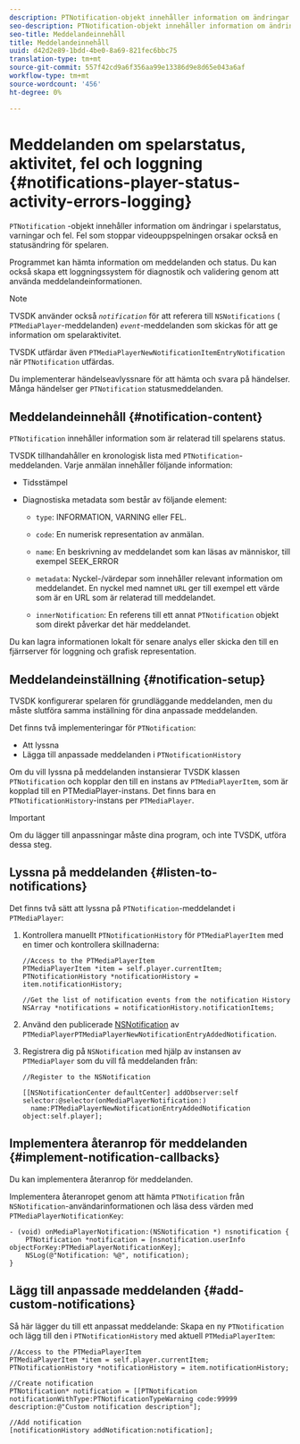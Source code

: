 ```yaml
---
description: PTNotification-objekt innehåller information om ändringar i spelarstatus, varningar och fel. Fel som stoppar videouppspelningen orsakar också en statusändring för spelaren.
seo-description: PTNotification-objekt innehåller information om ändringar i spelarstatus, varningar och fel. Fel som stoppar videouppspelningen orsakar också en statusändring för spelaren.
seo-title: Meddelandeinnehåll
title: Meddelandeinnehåll
uuid: d42d2e89-1bdd-4be0-8a69-821fec6bbc75
translation-type: tm+mt
source-git-commit: 557f42cd9a6f356aa99e13386d9e8d65e043a6af
workflow-type: tm+mt
source-wordcount: '456'
ht-degree: 0%

---
```



# Meddelanden om spelarstatus, aktivitet, fel och loggning {#notifications-player-status-activity-errors-logging}

`PTNotification` -objekt innehåller information om ändringar i spelarstatus, varningar och fel. Fel som stoppar videouppspelningen orsakar också en statusändring för spelaren.

Programmet kan hämta information om meddelanden och status. Du kan också skapa ett loggningssystem för diagnostik och validering genom att använda meddelandeinformationen.

>[!NOTE]
>
>TVSDK använder också *`notification`* för att referera till `NSNotifications` ( `PTMediaPlayer`-meddelanden) *`event`*-meddelanden som skickas för att ge information om spelaraktivitet.

TVSDK utfärdar även `PTMediaPlayerNewNotificationItemEntryNotification` när `PTNotification` utfärdas.

Du implementerar händelseavlyssnare för att hämta och svara på händelser. Många händelser ger `PTNotification` statusmeddelanden.

## Meddelandeinnehåll {#notification-content}

`PTNotification` innehåller information som är relaterad till spelarens status.

TVSDK tillhandahåller en kronologisk lista med `PTNotification`-meddelanden. Varje anmälan innehåller följande information:

* Tidsstämpel
* Diagnostiska metadata som består av följande element:

   * `type`: INFORMATION, VARNING eller FEL.
   * `code`: En numerisk representation av anmälan.
   * `name`: En beskrivning av meddelandet som kan läsas av människor, till exempel SEEK_ERROR
   * `metadata`: Nyckel-/värdepar som innehåller relevant information om meddelandet. En nyckel med namnet `URL` ger till exempel ett värde som är en URL som är relaterad till meddelandet.

   * `innerNotification`: En referens till ett annat  `PTNotification` objekt som direkt påverkar det här meddelandet.

Du kan lagra informationen lokalt för senare analys eller skicka den till en fjärrserver för loggning och grafisk representation.

## Meddelandeinställning {#notification-setup}

TVSDK konfigurerar spelaren för grundläggande meddelanden, men du måste slutföra samma inställning för dina anpassade meddelanden.

Det finns två implementeringar för `PTNotification`:

* Att lyssna
* Lägga till anpassade meddelanden i `PTNotificationHistory`

Om du vill lyssna på meddelanden instansierar TVSDK klassen `PTNotification` och kopplar den till en instans av `PTMediaPlayerItem`, som är kopplad till en PTMediaPlayer-instans. Det finns bara en `PTNotificationHistory`-instans per `PTMediaPlayer`.

>[!IMPORTANT]
>
>Om du lägger till anpassningar måste dina program, och inte TVSDK, utföra dessa steg.

## Lyssna på meddelanden {#listen-to-notifications}

Det finns två sätt att lyssna på `PTNotification`-meddelandet i `PTMediaPlayer`:

1. Kontrollera manuellt `PTNotificationHistory` för `PTMediaPlayerItem` med en timer och kontrollera skillnaderna:

   ```
   //Access to the PTMediaPlayerItem  
   PTMediaPlayerItem *item = self.player.currentItem; 
   PTNotificationHistory *notificationHistory = item.notificationHistory; 
   
   //Get the list of notification events from the notification History  
   NSArray *notifications = notificationHistory.notificationItems;
   ```

1. Använd den publicerade [NSNotification](https://developer.apple.com/library/mac/%23documentation/Cocoa/Reference/Foundation/Classes/NSNotification_Class/Reference/Reference.html) av `PTMediaPlayerPTMediaPlayerNewNotificationEntryAddedNotification`.
1. Registrera dig på `NSNotification` med hjälp av instansen av `PTMediaPlayer` som du vill få meddelanden från:

   ```
   //Register to the NSNotification 
   
   [[NSNotificationCenter defaultCenter] addObserver:self selector:@selector(onMediaPlayerNotification:)  
     name:PTMediaPlayerNewNotificationEntryAddedNotification object:self.player];
   ```

## Implementera återanrop för meddelanden {#implement-notification-callbacks}

Du kan implementera återanrop för meddelanden.

Implementera återanropet genom att hämta `PTNotification` från `NSNotification`-användarinformationen och läsa dess värden med `PTMediaPlayerNotificationKey`:

```
- (void) onMediaPlayerNotification:(NSNotification *) nsnotification { 
    PTNotification *notification = [nsnotification.userInfo objectForKey:PTMediaPlayerNotificationKey]; 
    NSLog(@"Notification: %@", notification); 
}
```

## Lägg till anpassade meddelanden {#add-custom-notifications}

Så här lägger du till ett anpassat meddelande:
Skapa en ny `PTNotification` och lägg till den i `PTNotificationHistory` med aktuell `PTMediaPlayerItem`:

```
//Access to the PTMediaPlayerItem  
PTMediaPlayerItem *item = self.player.currentItem; 
PTNotificationHistory *notificationHistory = item.notificationHistory; 
 
//Create notification 
PTNotification* notification = [[PTNotification notificationWithType:PTNotificationTypeWarning code:99999 description:@"Custom notification description"]; 
 
//Add notification 
[notificationHistory addNotification:notification];
```
